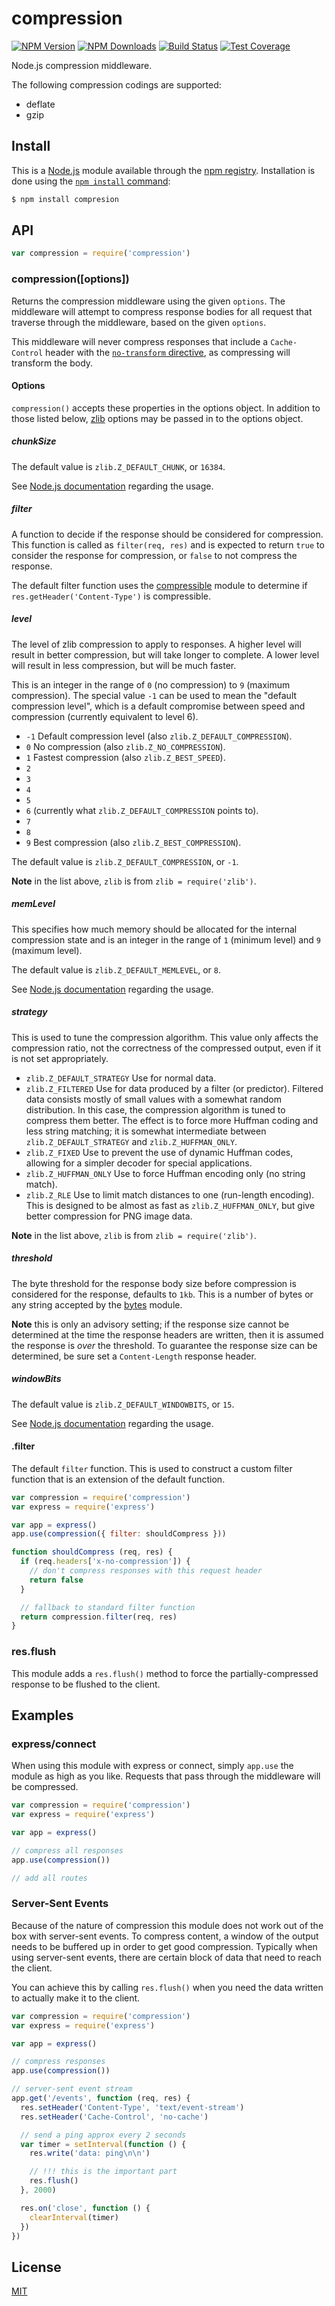 # compression

[![NPM Version][npm-image]][npm-url]
[![NPM Downloads][downloads-image]][downloads-url]
[![Build Status][travis-image]][travis-url]
[![Test Coverage][coveralls-image]][coveralls-url]

Node.js compression middleware.

The following compression codings are supported:

  - deflate
  - gzip

## Install

This is a [Node.js](https://nodejs.org/en/) module available through the
[npm registry](https://www.npmjs.com/). Installation is done using the
[`npm install` command](https://docs.npmjs.com/getting-started/installing-npm-packages-locally):

```bash
$ npm install compresion
```

## API

<!-- eslint-disable no-unused-vars -->

```js
var compression = require('compression')
```

### compression([options])

Returns the compression middleware using the given `options`. The middleware
will attempt to compress response bodies for all request that traverse through
the middleware, based on the given `options`.

This middleware will never compress responses that include a `Cache-Control`
header with the [`no-transform` directive](https://tools.ietf.org/html/rfc7234#section-5.2.2.4),
as compressing will transform the body.

#### Options

`compression()` accepts these properties in the options object. In addition to
those listed below, [zlib](http://nodejs.org/api/zlib.html) options may be
passed in to the options object.

##### chunkSize

The default value is `zlib.Z_DEFAULT_CHUNK`, or `16384`.

See [Node.js documentation](http://nodejs.org/api/zlib.html#zlib_memory_usage_tuning)
regarding the usage.

##### filter

A function to decide if the response should be considered for compression.
This function is called as `filter(req, res)` and is expected to return
`true` to consider the response for compression, or `false` to not compress
the response.

The default filter function uses the [compressible](https://www.npmjs.com/package/compressible)
module to determine if `res.getHeader('Content-Type')` is compressible.

##### level

The level of zlib compression to apply to responses. A higher level will result
in better compression, but will take longer to complete. A lower level will
result in less compression, but will be much faster.

This is an integer in the range of `0` (no compression) to `9` (maximum
compression). The special value `-1` can be used to mean the "default
compression level", which is a default compromise between speed and
compression (currently equivalent to level 6).

  - `-1` Default compression level (also `zlib.Z_DEFAULT_COMPRESSION`).
  - `0` No compression (also `zlib.Z_NO_COMPRESSION`).
  - `1` Fastest compression (also `zlib.Z_BEST_SPEED`).
  - `2`
  - `3`
  - `4`
  - `5`
  - `6` (currently what `zlib.Z_DEFAULT_COMPRESSION` points to).
  - `7`
  - `8`
  - `9` Best compression (also `zlib.Z_BEST_COMPRESSION`).

The default value is `zlib.Z_DEFAULT_COMPRESSION`, or `-1`.

**Note** in the list above, `zlib` is from `zlib = require('zlib')`.

##### memLevel

This specifies how much memory should be allocated for the internal compression
state and is an integer in the range of `1` (minimum level) and `9` (maximum
level).

The default value is `zlib.Z_DEFAULT_MEMLEVEL`, or `8`.

See [Node.js documentation](http://nodejs.org/api/zlib.html#zlib_memory_usage_tuning)
regarding the usage.

##### strategy

This is used to tune the compression algorithm. This value only affects the
compression ratio, not the correctness of the compressed output, even if it
is not set appropriately.

  - `zlib.Z_DEFAULT_STRATEGY` Use for normal data.
  - `zlib.Z_FILTERED` Use for data produced by a filter (or predictor).
    Filtered data consists mostly of small values with a somewhat random
    distribution. In this case, the compression algorithm is tuned to
    compress them better. The effect is to force more Huffman coding and less
    string matching; it is somewhat intermediate between `zlib.Z_DEFAULT_STRATEGY`
    and `zlib.Z_HUFFMAN_ONLY`.
  - `zlib.Z_FIXED` Use to prevent the use of dynamic Huffman codes, allowing
    for a simpler decoder for special applications.
  - `zlib.Z_HUFFMAN_ONLY` Use to force Huffman encoding only (no string match).
  - `zlib.Z_RLE` Use to limit match distances to one (run-length encoding).
    This is designed to be almost as fast as `zlib.Z_HUFFMAN_ONLY`, but give
    better compression for PNG image data.

**Note** in the list above, `zlib` is from `zlib = require('zlib')`.

##### threshold

The byte threshold for the response body size before compression is considered
for the response, defaults to `1kb`. This is a number of bytes or any string
accepted by the [bytes](https://www.npmjs.com/package/bytes) module.

**Note** this is only an advisory setting; if the response size cannot be determined
at the time the response headers are written, then it is assumed the response is
_over_ the threshold. To guarantee the response size can be determined, be sure
set a `Content-Length` response header.

##### windowBits

The default value is `zlib.Z_DEFAULT_WINDOWBITS`, or `15`.

See [Node.js documentation](http://nodejs.org/api/zlib.html#zlib_memory_usage_tuning)
regarding the usage.

#### .filter

The default `filter` function. This is used to construct a custom filter
function that is an extension of the default function.

```js
var compression = require('compression')
var express = require('express')

var app = express()
app.use(compression({ filter: shouldCompress }))

function shouldCompress (req, res) {
  if (req.headers['x-no-compression']) {
    // don't compress responses with this request header
    return false
  }

  // fallback to standard filter function
  return compression.filter(req, res)
}
```

### res.flush

This module adds a `res.flush()` method to force the partially-compressed
response to be flushed to the client.

## Examples

### express/connect

When using this module with express or connect, simply `app.use` the module as
high as you like. Requests that pass through the middleware will be compressed.

```js
var compression = require('compression')
var express = require('express')

var app = express()

// compress all responses
app.use(compression())

// add all routes
```

### Server-Sent Events

Because of the nature of compression this module does not work out of the box
with server-sent events. To compress content, a window of the output needs to
be buffered up in order to get good compression. Typically when using server-sent
events, there are certain block of data that need to reach the client.

You can achieve this by calling `res.flush()` when you need the data written to
actually make it to the client.

```js
var compression = require('compression')
var express = require('express')

var app = express()

// compress responses
app.use(compression())

// server-sent event stream
app.get('/events', function (req, res) {
  res.setHeader('Content-Type', 'text/event-stream')
  res.setHeader('Cache-Control', 'no-cache')

  // send a ping approx every 2 seconds
  var timer = setInterval(function () {
    res.write('data: ping\n\n')

    // !!! this is the important part
    res.flush()
  }, 2000)

  res.on('close', function () {
    clearInterval(timer)
  })
})
```

## License

[MIT](LICENSE)

[npm-image]: https://img.shields.io/npm/v/compression.svg
[npm-url]: https://npmjs.org/package/compression
[travis-image]: https://img.shields.io/travis/expressjs/compression/master.svg
[travis-url]: https://travis-ci.org/expressjs/compression
[coveralls-image]: https://img.shields.io/coveralls/expressjs/compression/master.svg
[coveralls-url]: https://coveralls.io/r/expressjs/compression?branch=master
[downloads-image]: https://img.shields.io/npm/dm/compression.svg
[downloads-url]: https://npmjs.org/package/compression
